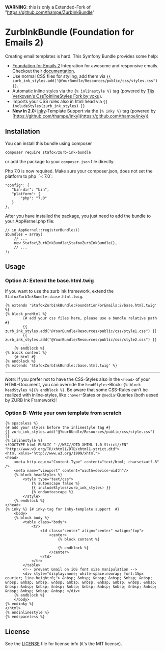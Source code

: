 **WARNING**: this is only a Extended-Fork of "https://github.com/thampe/ZurbInkBundle"

# ZurbInkBundle (Foundation for Emails 2)
Creating email templates is hard.
This Symfony Bundle provides some help:

* [Foundation for Emails 2](https://github.com/zurb/foundation-emails) Integration for awesome and responsive emails. Checkout  their [documentation](http://foundation.zurb.com/emails.html).
* Use normal CSS files for styling, add them via `{{ zurb_ink_styles.add("@YourBundle/Resources/public/css/styles.css") }}`.
* Automatic inline styles via the `{% ìnlinestyle %}` tag (powered by [Tijs Verkoyen's CssToInlineStyles Fork by voku](https://github.com/voku/CssToInlineStyles)).
* Imports your CSS rules also in html head via `{{ includeStyles(zurb_ink_styles) }}`
* **New in 2.0:** [Inky](https://github.com/zurb/inky)-Template Support via the `{% inky %}` tag (powered by [https://github.com/thampe/inky](https://github.com/thampe/inky)) 


## Installation

You can install this bundle using composer

    composer require stafox/zurb-ink-bundle

or add the package to your `composer.json` file directly.

Php 7.0 is now required. Make sure your composer.json, does not set the platform to php ``< 7.0`:

    "config": {
       "bin-dir": "bin",
       "platform": {
           "php": "7.0"
       }
    },



After you have installed the package, you just need to add the bundle to your AppKernel.php file:

    // in AppKernel::registerBundles()
    $bundles = array(
        // ...
        new Stafox\ZurbInkBundle\StafoxZurbInkBundle(),
        // ...
    );

## Usage

### Option A: Extend the base.html.twig
If you want to use the zurb ink framework, extend the `StafoxZurbInkBundle::base.html.twig`.

    {% extends 'StafoxZurbInkBundle:FoundationForEmails:2/base.html.twig' %}
    {% block preHtml %}
            {# add your css files here, please use a bundle relative path #}
            {{ zurb_ink_styles.add("@YourBundle/Resources/public/css/style1.css") }}
            {{ zurb_ink_styles.add("@YourBundle/Resources/public/css/style2.css") }}
            ...
        {% endblock %}
    {% block content %}
        {# html #}
    {% endblock %}
    {% extends 'StafoxZurbInkBundle::base.html.twig' %}

---  

*Note:* If you prefer not to have the CSS-Styles also in the `<head>` of your HTML-Document, you can override the 
`headStyles`-Block: `{% block headStyles %}{% endblock %}`. Be aware that some CSS-Rules can't be realized with 
inline-styles, like `:hover`-States or `@media`-Queries (both uesed by ZURB Ink Framework)!

### Option B: Write your own template from scratch

    {% spaceless %}
    {# add your styles before the inlinestyle tag #}
    {{ zurb_ink_styles.add("@YourBUndle/Resources/public/css/style.css") }}
    {% inlinestyle %}
    <!DOCTYPE html PUBLIC "-//W3C//DTD XHTML 1.0 Strict//EN" "http://www.w3.org/TR/xhtml1/DTD/xhtml1-strict.dtd">
    <html xmlns="http://www.w3.org/1999/xhtml">
    <head>
        <meta http-equiv="Content-Type" content="text/html; charset=utf-8" />
        <meta name="viewport" content="width=device-width"/>
        {% block headStyles %}
            <style type="text/css">
                {% autoescape false %}
                {{ includeStyles(zurb_ink_styles) }}
                {% endautoescape %}
            </style>
        {% endblock %}
    </head>
    {% inky %} {# inky-tag for inky-template support  #}
        <body>
        {% block body %}
            <table class="body">
                <tr>
                    <td class="center" align="center" valign="top">
                        <center>
                            {% block content %}

                            {% endblock %}
                        </center>
                    </td>
                </tr>
            </table>
            <!-- prevent Gmail on iOS font size manipulation -->
            <div style="display:none; white-space:nowrap; font:15px courier; line-height:0;"> &nbsp; &nbsp; &nbsp; &nbsp; &nbsp; &nbsp; &nbsp; &nbsp; &nbsp; &nbsp; &nbsp; &nbsp; &nbsp; &nbsp; &nbsp; &nbsp; &nbsp; &nbsp; &nbsp; &nbsp; &nbsp; &nbsp; &nbsp; &nbsp; &nbsp; &nbsp; &nbsp; &nbsp; &nbsp; &nbsp; </div>
        {% endblock %}
        </body>
    {% endinky %}
    </html>
    {% endinlinestyle %}
    {% endspaceless %}
    
## License
See the [LICENSE](LICENSE) file for license info (it's the MIT license).
